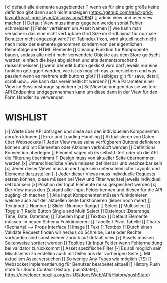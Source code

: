[x] default alle elemente ausgeblendet
[] wenn es für eine grid größe keine definition gibt dann auch nicht anzeigen (https://github.com/react-grid-layout/react-grid-layout/discussions/1994)
[] admin view und user view machen
[] Default View muss immer gegeben werden sonst Fehler schmeissen
    [] Fehler verfeinern um Asset Namen
[] wie kann man versichern das eine nicht verfügbare Grid Size im GridLayout für normale Benutzer nicht angezeigt wird?
[x] Tabindex fixen, wird aktuell noch nicht nach index der elemente genommen sondern von der eigentlichen Reihenfolge der HTML Elemente
[] Cleanup Funktion für Komponente bauen, sodass alte nicht mehr verwendete Objekte aus dem Store gelöscht werden, einfach die keys abgleichen und alte dementsprechend rausschmeissen
[] wenn der edit button geklickt wird darf jeweils nur eine funktion getriggert werden, wie ist es möglich das zu versichern und was passiert wenn es mehrere edit buttons gibt?
    [] selbiges gilt für save, detail, scroll usw... wie kann das vereinheitlicht werden?
[] Alle Parameter einer View im Sessionstorage speichern
[x] SetView beibringen das sie weitere API Endpunkte endgegennehmen kann um diese dann in der View für den Form Handler zu verwenden

# WISHLIST
[-] Werte über API abfragen und diese aus den individuellen Komponenten abrufen können
    [] Error und Loading Handling
    [] Aktualisieren von Daten über Websockets
[] Jeder View muss seine verfügbaren Buttons definieren können und mit Elementen oder Aktionen verknüpft werden
    [] Definitions Konvention überlegen
[] Element sagen ob es selbst filtert oder ob die API die Filterung übernimmt
[] Design muss von aktueller Seite übernommen werden
[x] Unterschiedliche Views müssen definierbar und wechselbar sein
[x] Jeder dieser Views muss in der Lage sein unterschiedliche Layouts und Elemente darzustellen
[-] Jeder dieser Views muss individuelle Requests setzen können, diese müssen bei View und Filter wechsel jeweils individuell setzbar sein
[x] Position der Input Elemente muss gespeichert werden
[x] Der View muss den Zustand aller Input Felder kennen und diesen für die API zugänglich machen
[.] Alle Input Komponenten müssen funktionieren welche auch auf der aktuellen Seite funktionieren (lieber noch mehr)
    [] Textinput
    [] Number
    [] Slider (Number Range)
    [] Select
    [] Multiselect
    [] Toggle
    [] Radio Button Single and Multi Select
    [] Dateinput (Daterange, Time, Date, Datetime)
    [] Tabellen Input
    [] Textbox
[] Default Elemente müssen im neuen Schema Funktionieren:
    [] Tabelle / Pivot Tabelle
    [] Charts (Recharts) --> Props Interface
    [] Image
    [] Text
    [] Textbox
[] Durch einen Validate Request finden wir heraus ob Schreibe, Lese oder Rechte vorhanden sind sonst wieder zurück auf default view
[x] Assets müssen Seitenweise sortiert werden
[] Tooltips für Input Felder wenn Fehlermeldung bei validator zurückkommt
[] Asset spezifische Filter
[-] Es soll möglich sein Mischseiten zu erstellen auch mit teilen aus der vorherigen Seite
    [] Mit aktuellem Asset versuchen
[] So wenige Any Types wie möglich (TS)
[] Websocket implementierung für Benutzer bearbeitet aktuell
[] History Push state für Route Context (History: pushState(), https://developer.mozilla.org/en-US/docs/Web/API/History/pushState)